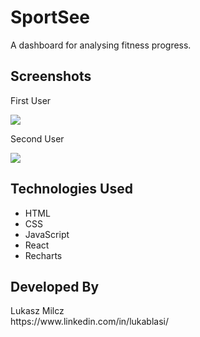 <h1>SportSee</h1>
A dashboard for analysing fitness progress.

<h2>Screenshots</h2>
First User

![](https://github.com/lukablasi/Dashboard-for-Analytics-with-React/blob/main/screenshots/one.PNG)

Second User

![](https://github.com/lukablasi/Dashboard-for-Analytics-with-React/blob/main/screenshots/two.PNG)

<h2>Technologies Used</h2>
  <ul>
    <li>HTML</li>
    <li>CSS</li>
    <li>JavaScript</li>
    <li>React</li>
    <li>Recharts</li>
  </ul>
  
  <h2>Developed By</h2>
  Lukasz Milcz
  <br>
  https://www.linkedin.com/in/lukablasi/
